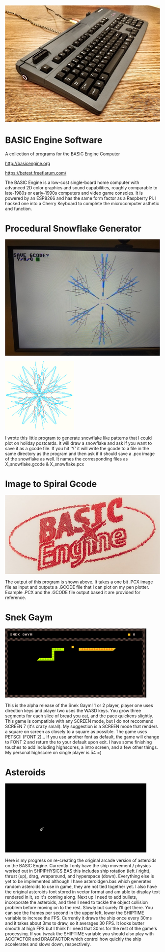 ![BASIC Engine Microcomputer](https://github.com/JamesCWhite/BASIC_Engine_Software/blob/main/images/BE_micro.jpeg?raw=true)

# BASIC Engine Software
A collection of programs for the BASIC Engine Computer

http://basicengine.org

https://betest.freeflarum.com/


The BASIC Engine is a low-cost single-board home computer with advanced 2D color graphics and sound capabilities, roughly comparable to late-1980s or early-1990s computers and video game consoles. It is powered by an ESP8266 and has the same form factor as a Raspberry Pi. I hacked one into a Cherry Keyboard to complete the microcomputer asthetic and function.



# Procedural Snowflake Generator

![Procedural Snowflake Generator](https://github.com/JamesCWhite/BASIC_Engine_Software/blob/main/images/snowflake_screen.jpg?raw=true)

![Sample Snowflakes](https://github.com/JamesCWhite/BASIC_Engine_Software/blob/main/images/snowflake.gif?raw=true)

I wrote this little program to generate snowflake like patterns that I could plot on holiday postcards. It will draw a snowflake and ask if you want to save it as a gcode file. If you hit 'Y' it will write the gcode to a file in the same directory as the program and then ask if it should save a .pcx image of the snowflake as well. It names the corresponding files as X_snowflake.gcode & X_snowflake.pcx



# Image to Spiral Gcode

![BASIC Engine Logo](https://github.com/JamesCWhite/BASIC_Engine_Software/blob/main/images/BE_Logo.jpeg?raw=true)

The output of this program is shown above. It takes a one bit .PCX image file as input and outputs a .GCODE file that I can plot on my pen plotter. Example .PCX and the .GCODE file output based it are provided for reference.



# Snek Gaym

![Snek Gaym](https://github.com/JamesCWhite/BASIC_Engine_Software/blob/main/images/SNEK.PNG?raw=true)

This is the alpha release of the Snek Gaym! 1 or 2 player, player one uses direction keys and player two uses the WASD keys. You grow three segments for each slice of bread you eat, and the pace quickens slightly. This game is compatible with any SCREEN mode, but I do not reccomend SCREEN 7 (it's crazy small). My suggestion is a SCREEN mode that renders a square on screen as closely to a square as possible. The game uses PETSCII (FONT 2)... If you use another font as default, the game will change to FONT 2 and return the to your default upon exit.  I have some finishing touches to add including highscores, a intro screen, and a few other things. My personal highscore on single player is 54 =)



# Asteroids

![Asteroids](https://github.com/JamesCWhite/BASIC_Engine_Software/blob/main/images/SHIP.PNG?raw=true)

Here is my progress on re-creating the original arcade version of asteroids on the BASIC Engine. Currently I only have the ship movement / physics worked out in SHPIPHYSICS.BAS this includes ship rotation (left / right), thrust (up), drag, wraparound, and hyperspace (down). Everything else is yet to be implemented although I have asteroidgen.bas which generates random asteroids to use in game, they are not tied together yet. I also have the original asteroids font stored in vector format and am able to display text rendered in it, so it's coming along. Next up I need to add bullets, incorporate the asteroids, and then I need to tackle the object collision problem before moving on to the rest. Slowly but surely I'll get there. You can see the frames per second in the upper left, lower the SHIPTIME variable to increse the FPS. Currently it draws the ship once every 30ms and it takes about 3ms to draw, so it averages 30 FPS. It looks butter smooth at high FPS but I think I'll need that 30ms for the rest of the game's processing. If you tweak the SHIPTIME variable you should also play with ACCFACTOR and DRAGFACTOR which control how quickly the ship accelerates and slows down, respectively.
